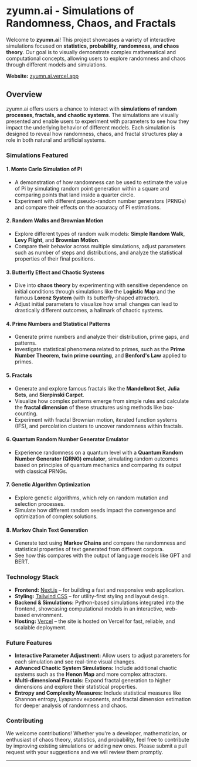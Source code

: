 # zyumn.ai - Simulations of Randomness, Chaos, and Fractals

Welcome to **zyumn.ai**! This project showcases a variety of interactive simulations focused on **statistics, probability, randomness, and chaos theory**. Our goal is to visually demonstrate complex mathematical and computational concepts, allowing users to explore randomness and chaos through different models and simulations.

**Website:** [zyumn.ai.vercel.app](https://zyumn-ai.vercel.app)

## Overview

zyumn.ai offers users a chance to interact with **simulations of random processes, fractals, and chaotic systems**. The simulations are visually presented and enable users to experiment with parameters to see how they impact the underlying behavior of different models. Each simulation is designed to reveal how randomness, chaos, and fractal structures play a role in both natural and artificial systems.

### Simulations Featured

#### 1. **Monte Carlo Simulation of Pi**
   - A demonstration of how randomness can be used to estimate the value of Pi by simulating random point generation within a square and comparing points that land inside a quarter circle.
   - Experiment with different pseudo-random number generators (PRNGs) and compare their effects on the accuracy of Pi estimations.

#### 2. **Random Walks and Brownian Motion**
   - Explore different types of random walk models: **Simple Random Walk**, **Levy Flight**, and **Brownian Motion**.
   - Compare their behavior across multiple simulations, adjust parameters such as number of steps and distributions, and analyze the statistical properties of their final positions.

#### 3. **Butterfly Effect and Chaotic Systems**
   - Dive into **chaos theory** by experimenting with sensitive dependence on initial conditions through simulations like the **Logistic Map** and the famous **Lorenz System** (with its butterfly-shaped attractor).
   - Adjust initial parameters to visualize how small changes can lead to drastically different outcomes, a hallmark of chaotic systems.

#### 4. **Prime Numbers and Statistical Patterns**
   - Generate prime numbers and analyze their distribution, prime gaps, and patterns.
   - Investigate statistical phenomena related to primes, such as the **Prime Number Theorem**, **twin prime counting**, and **Benford's Law** applied to primes.

#### 5. **Fractals**
   - Generate and explore famous fractals like the **Mandelbrot Set**, **Julia Sets**, and **Sierpinski Carpet**.
   - Visualize how complex patterns emerge from simple rules and calculate the **fractal dimension** of these structures using methods like box-counting.
   - Experiment with fractal Brownian motion, iterated function systems (IFS), and percolation clusters to uncover randomness within fractals.

#### 6. **Quantum Random Number Generator Emulator**
   - Experience randomness on a quantum level with a **Quantum Random Number Generator (QRNG) emulator**, simulating random outcomes based on principles of quantum mechanics and comparing its output with classical PRNGs.

#### 7. **Genetic Algorithm Optimization**
   - Explore genetic algorithms, which rely on random mutation and selection processes.
   - Simulate how different random seeds impact the convergence and optimization of complex solutions.

#### 8. **Markov Chain Text Generation**
   - Generate text using **Markov Chains** and compare the randomness and statistical properties of text generated from different corpora.
   - See how this compares with the output of language models like GPT and BERT.

### Technology Stack

- **Frontend:** [Next.js](https://nextjs.org/) – for building a fast and responsive web application.
- **Styling:** [Tailwind CSS](https://tailwindcss.com/) – for utility-first styling and layout design.
- **Backend & Simulations:** Python-based simulations integrated into the frontend, showcasing computational models in an interactive, web-based environment.
- **Hosting:** [Vercel](https://vercel.com/) – the site is hosted on Vercel for fast, reliable, and scalable deployment.

### Future Features

- **Interactive Parameter Adjustment:** Allow users to adjust parameters for each simulation and see real-time visual changes.
- **Advanced Chaotic System Simulations:** Include additional chaotic systems such as the **Henon Map** and more complex attractors.
- **Multi-dimensional Fractals:** Expand fractal generation to higher dimensions and explore their statistical properties.
- **Entropy and Complexity Measures:** Include statistical measures like Shannon entropy, Lyapunov exponents, and fractal dimension estimation for deeper analysis of randomness and chaos.

### Contributing

We welcome contributions! Whether you're a developer, mathematician, or enthusiast of chaos theory, statistics, and probability, feel free to contribute by improving existing simulations or adding new ones. Please submit a pull request with your suggestions and we will review them promptly.

---

